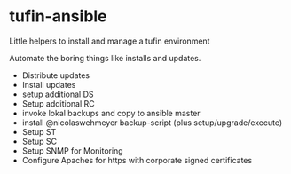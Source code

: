 # tufin-ansible
Little helpers to install and manage a tufin environment 

Automate the boring things like installs and updates. 


- Distribute updates
- Install updates
- setup additional DS
- Setup additional RC
- invoke lokal backups and copy to ansible master
- install @nicolaswehmeyer backup-script (plus setup/upgrade/execute)
- Setup ST
- Setup SC
- Setup SNMP for Monitoring 
- Configure Apaches for https with corporate signed certificates 